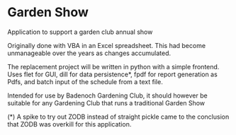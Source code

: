 # Garden Show
 Application to support a garden club annual show

 Originally done with VBA in an Excel spreadsheet.
 This had become unmanageable over the years as changes accumulated.

 The replacement project will be written in python with a simple frontend.
 Uses flet for GUI, dill for data persistence*,
 fpdf for report generation as Pdfs,
 and batch input of the schedule from a text file.

 Intended for use by Badenoch Gardening Club, it should however be suitable
 for any Gardening Club that runs a traditional Garden Show

(*) A spike to try out ZODB instead of straight pickle came to the
conclusion that ZODB was overkill for this application.
